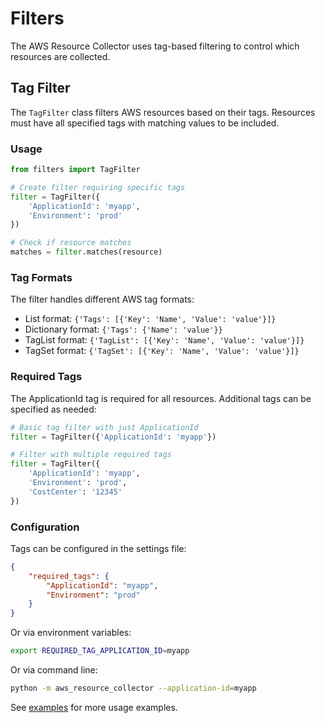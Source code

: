 # Filters

The AWS Resource Collector uses tag-based filtering to control which resources are collected.

## Tag Filter

The `TagFilter` class filters AWS resources based on their tags. Resources must have all specified tags with matching values to be included.

### Usage

```python
from filters import TagFilter

# Create filter requiring specific tags
filter = TagFilter({
    'ApplicationId': 'myapp',
    'Environment': 'prod'
})

# Check if resource matches
matches = filter.matches(resource)
```

### Tag Formats

The filter handles different AWS tag formats:

- List format: `{'Tags': [{'Key': 'Name', 'Value': 'value'}]}`
- Dictionary format: `{'Tags': {'Name': 'value'}}`
- TagList format: `{'TagList': [{'Key': 'Name', 'Value': 'value'}]}`
- TagSet format: `{'TagSet': [{'Key': 'Name', 'Value': 'value'}]}`

### Required Tags

The ApplicationId tag is required for all resources. Additional tags can be specified as needed:

```python
# Basic tag filter with just ApplicationId
filter = TagFilter({'ApplicationId': 'myapp'})

# Filter with multiple required tags
filter = TagFilter({
    'ApplicationId': 'myapp',
    'Environment': 'prod',
    'CostCenter': '12345'
})
```

### Configuration

Tags can be configured in the settings file:

```json
{
    "required_tags": {
        "ApplicationId": "myapp",
        "Environment": "prod"
    }
}
```

Or via environment variables:
```bash
export REQUIRED_TAG_APPLICATION_ID=myapp
```

Or via command line:
```bash
python -m aws_resource_collector --application-id=myapp
```

See [examples](examples/) for more usage examples. 